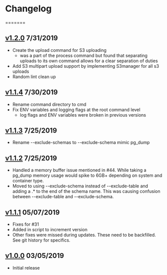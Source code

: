 # Changelog
=======
## [v1.2.0](https://github.com/smithoss/gonymizer/releases/tag/v1.2.0) 7/31/2019
* Create the upload command for S3 uploading
  * was a part of the process command but found that separating uploads to its own command allows for a clear separation of duties
* Add S3 multipart upload support by implementing S3manager for all s3 uploads
* Random lint clean up

## [v1.1.4](https://github.com/smithoss/gonymizer/releases/tag/v1.1.3) 7/30/2019
* Rename command directory to cmd
* Fix ENV variables and logging flags at the root command level
  * log flags and ENV variables were broken in previous versions
  
## [v1.1.3](https://github.com/smithoss/gonymizer/releases/tag/v1.1.3) 7/25/2019
* Rename --exclude-schemas to --exclude-schema mimic pg_dump

## [v1.1.2](https://github.com/smithoss/gonymizer/releases/tag/v1.1.2) 7/25/2019
* Handled a memory buffer issue mentioned in #44. While taking a pg_dump memory usage would spike to 6GB+ depending on
system and container type.
* Moved to using --exclude-schema instead of --exclude-table and adding a .* to the end of the schema name. This was 
causing confusion between --exclude-table and --exclude-schema.

## [v1.1.1](https://github.com/smithoss/gonymizer/releases/tag/v1.1.1) 05/07/2019
* Fixes for #31
* Added in script to increment version
* Other fixes were missed during updates. These need to be backfilled. See git history for specifics.

## [v1.0.0](https://github.com/smithoss/gonymizer/releases/tag/v1.0.0) 03/05/2019
* Initial release
